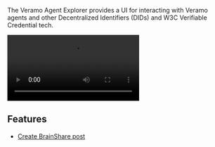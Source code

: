 The Veramo Agent Explorer provides a UI for interacting with Veramo agents and other Decentralized Identifiers (DIDs) and W3C Verifiable Credential tech.

![disovery](https://agent-explorer.s3.amazonaws.com/discovery.cy.ts.mp4)

## Features

- [Create BrainShare post](./Creating%20BrainShare%20post.md)